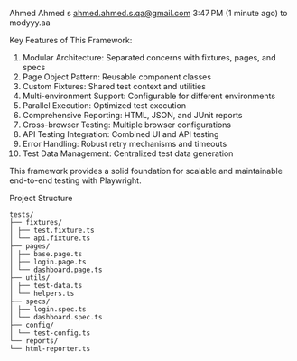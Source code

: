 
Ahmed Ahmed s <ahmed.ahmed.s.qa@gmail.com>
3:47 PM (1 minute ago)
to modyyy.aa

Key Features of This Framework:

1. Modular Architecture: Separated concerns with fixtures, pages, and specs
2. Page Object Pattern: Reusable component classes
3. Custom Fixtures: Shared test context and utilities
4. Multi-environment Support: Configurable for different environments
5. Parallel Execution: Optimized test execution
6. Comprehensive Reporting: HTML, JSON, and JUnit reports
7. Cross-browser Testing: Multiple browser configurations
8. API Testing Integration: Combined UI and API testing
9. Error Handling: Robust retry mechanisms and timeouts
10. Test Data Management: Centralized test data generation

This framework provides a solid foundation for scalable and maintainable end-to-end testing with Playwright.


Project Structure

```
tests/
├── fixtures/
│ ├── test.fixture.ts
│ └── api.fixture.ts
├── pages/
│ ├── base.page.ts
│ ├── login.page.ts
│ └── dashboard.page.ts
├── utils/
│ ├── test-data.ts
│ └── helpers.ts
├── specs/
│ ├── login.spec.ts
│ └── dashboard.spec.ts
├── config/
│ └── test-config.ts
└── reports/
└── html-reporter.ts
```

